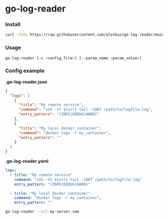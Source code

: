 # go-log-reader

### Install
```sh
curl -fsSL https://raw.githubusercontent.com/alexkuz/go-log-reader/main/install.sh | sh
```

### Usage

```sh
go-log-reader [-c <config_file>] [--param_name <param_value>]
```

### Config example

**.go-log-reader.json**
```json
{
  "logs": [
    {
      "title": "My remote service",
      "command": "ssh -tt ${url} tail -100f /path/to/logfile.log",
      "entry_pattern": "(INFO|DEBUG|WARN)"
    },
    {
      "title": "My local docker container",
      "command": "docker logs -f my_container",
      "entry_pattern": ""
    }
  ]
}
```

**.go-log-reader.yaml**
```yaml
logs:
  - title: "My remote service"
    command: "ssh -tt ${url} tail -100f /path/to/logfile.log"
    entry_pattern: "(INFO|DEBUG|WARN)"

  - title: "My local docker container"
    command: "docker logs -f my_container",
    entry_pattern: ""
```

```sh
go-log-reader --url my-server.com
```
